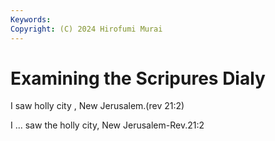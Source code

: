 ```yaml
---
Keywords:
Copyright: (C) 2024 Hirofumi Murai
---
```


# Examining the Scripures Dialy

I saw holly city , New Jerusalem.(rev 21:2)

I ... saw the holly city, New Jerusalem-Rev.21:2



